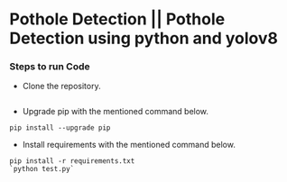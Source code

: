 # Pothole Detection || Pothole Detection using python and yolov8



### Steps to run Code
- Clone the repository.
```
```
- Upgrade pip with the mentioned command below.
```
pip install --upgrade pip
```
- Install requirements with the mentioned command below.
```
pip install -r requirements.txt 
`python test.py`
